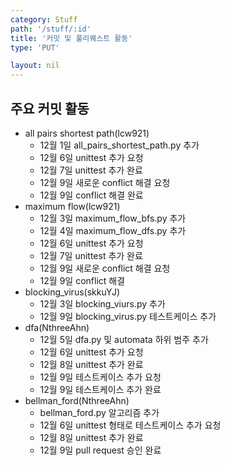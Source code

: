 ```yaml
---
category: Stuff
path: '/stuff/:id'
title: '커밋 및 풀리퀘스트 활동'
type: 'PUT'

layout: nil
---
```


## 주요 커밋 활동
- all pairs shortest path(lcw921)
    - 12월 1일 all_pairs_shortest_path.py 추가
    - 12월 6일 unittest 추가 요청
    - 12월 7일 unittest 추가 완료
    - 12월 9일 새로운 conflict 해결 요청
    - 12월 9일 conflict 해결 완료
- maximum flow(lcw921)
    - 12월 3일 maximum_flow_bfs.py 추가
    - 12월 4일 maximum_flow_dfs.py 추가
    - 12월 6일 unittest 추가 요청
    - 12월 7일 unittest 추가 완료
    - 12월 9일 새로운 conflict 해결 요청
    - 12월 9일 conflict 해결
- blocking_virus(skkuYJ)
    - 12월 3일 blocking_viurs.py 추가
    - 12월 9일 blocking_virus.py 테스트케이스 추가
- dfa(NthreeAhn)
    - 12월 5일 dfa.py 및 automata 하위 범주 추가
    - 12월 6일 unittest 추가 요청
    - 12월 8일 unittest 추가 완료
    - 12월 9일 테스트케이스 추가 요청
    - 12월 9일 테스트케이스 추가 완료
- bellman_ford(NthreeAhn)
    - bellman_ford.py 알고리즘 추가
    - 12월 6일 unittest 형태로 테스트케이스 추가 요청
    - 12월 8일 unittest 추가 완료
    - 12월 9일 pull request 승인 완료
